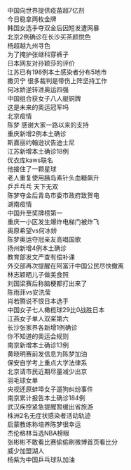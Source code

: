 中国向世界提供疫苗超7亿剂  
今日稳拿两枚金牌  
韩国女选手夺双金后因短发遭网暴  
北京2例确诊在长沙买茶颜悦色  
杨超越九州寻色  
为了掩护张继科穿裤子  
日本网友对孙颖莎的评价  
江苏已有198例本土感染者分布5地市  
撒贝宁 很多裁判是带伤上阵坚持工作  
何冰娇逆转进奥运四强  
中国组合获女子八人艇铜牌  
这是未来的奥运冠军吗  
北京疫情  
陈梦 感谢大家一路以来的支持  
重庆新增2例本土确诊  
斯嘉丽约翰逊状告迪士尼  
江苏新增本土确诊18例  
优衣库kaws联名  
他接住了一颗星球  
老人重复使用胰岛素针头血糖飙升  
乒乒乓乓 天下无双  
陈梦夺金后青岛市委市政府致贺电  
湖南疫情  
中国升至奖牌榜第一  
重庆一小区发生爆炸电梯门被炸飞  
奥原希望vs何冰娇  
陈梦奥运夺冠亲友高唱国歌  
扬州新增4例本土确诊  
教育部发文严查有偿补课  
外交部再次提醒在阿富汗中国公民尽快撤离  
林志颖晒儿子做美食照  
刘国梁赛后称脑梗都打出来了  
陈雨菲vs安洗莹  
肖若腾说不恨日本选手  
中国女子七人橄榄球29比0战胜日本  
江燕女子单人双桨第六  
长沙张家界各新增1例确诊  
你不知道的奥运会规则  
南京新增本土确诊13例  
黄晓明赛前发信息为陈梦加油  
保安自学考上重点大学法律系  
北京请市民近期尽量减少出京  
羽毛球女单  
央视还原蚌埠女子遛狗纠纷事件  
南京累计报告本土确诊184例  
武汉疾控紧急提醒暂缓出省旅游  
株洲2名无症状感染者活动轨迹  
启蒙教练称培养陈梦很幸运  
杰伦格林当选NBA榜眼  
张彬彬不敢看比赛偷偷刷微博首页看比分  
威少加盟湖人  
杨紫为中国乒乓球队加油  
